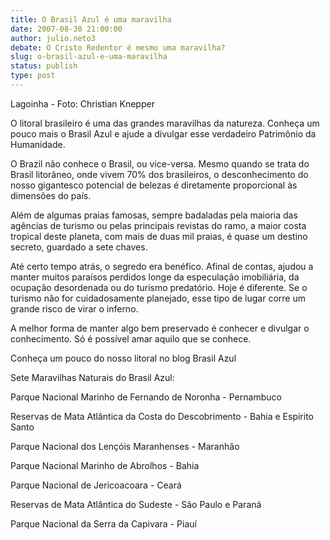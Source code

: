 ```yaml
---
title: O Brasil Azul é uma maravilha
date: 2007-08-30 21:00:00
author: julio.neto3
debate: O Cristo Redentor é mesmo uma maravilha?
slug: o-brasil-azul-e-uma-maravilha
status: publish 
type: post
---
```


  

  

Lagoinha - Foto: Christian Knepper  

  

O litoral brasileiro é uma das grandes maravilhas da natureza. Conheça um pouco mais o Brasil Azul e ajude a divulgar esse verdadeiro Patrimônio da Humanidade.  

  

O Brazil não conhece o Brasil, ou vice-versa. Mesmo quando se trata do Brasil litorâneo, onde vivem 70% dos brasileiros, o desconhecimento do nosso gigantesco potencial de belezas é diretamente proporcional às dimensões do país.   

  

Além de algumas praias famosas, sempre badaladas pela maioria das agências de turismo ou pelas principais revistas do ramo, a maior costa tropical deste planeta, com mais de duas mil praias, é quase um destino secreto, guardado a sete chaves.  

  

Até certo tempo atrás, o segredo era benéfico. Afinal de contas, ajudou a manter muitos paraísos perdidos longe da especulação imobiliária, da ocupação desordenada ou do turismo predatório. Hoje é diferente. Se o turismo não for cuidadosamente planejado, esse tipo de lugar corre um grande risco de virar o inferno.  

  

A melhor forma de manter algo bem preservado é conhecer e divulgar o conhecimento. Só é possível amar aquilo que se conhece.   

  

Conheça um pouco do nosso litoral no blog Brasil Azul   

  

Sete Maravilhas Naturais do Brasil Azul:   

  

Parque Nacional Marinho de Fernando de Noronha - Pernambuco  

Reservas de Mata Atlântica da Costa do Descobrimento - Bahia e Espírito Santo  

Parque Nacional dos Lençóis Maranhenses - Maranhão  

Parque Nacional Marinho de Abrolhos - Bahia  

Parque Nacional de Jericoacoara - Ceará  

Reservas de Mata Atlântica do Sudeste - São Paulo e Paraná  

Parque Nacional da Serra da Capivara - Piauí
